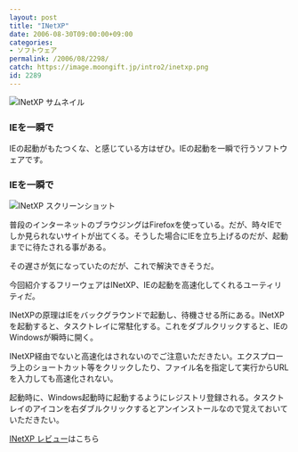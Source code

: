 ```yaml
---
layout: post
title: "INetXP"
date: 2006-08-30T09:00:00+09:00
categories:
- ソフトウェア
permalink: /2006/08/2298/
catch: https://image.moongift.jp/intro2/inetxp.png
id: 2289
---
```

 ![INetXP サムネイル](https://image.moongift.jp/intro2/inetxp.t.png "INetXP サムネイル")
  

### IEを一瞬で
  
IEの起動がもたつくな、と感じている方はぜひ。IEの起動を一瞬で行うソフトウェアです。  
<!--more-->  

### IEを一瞬で
  

![INetXP スクリーンショット](https://image.moongift.jp/intro2/inetxp.png "INetXP スクリーンショット")

  

普段のインターネットのブラウジングはFirefoxを使っている。だが、時々IEでしか見られないサイトが出てくる。そうした場合にIEを立ち上げるのだが、起動までに待たされる事がある。

  

その遅さが気になっていたのだが、これで解決できそうだ。

  

今回紹介するフリーウェアはINetXP、IEの起動を高速化してくれるユーティリティだ。

  

INetXPの原理はIEをバックグラウンドで起動し、待機させる所にある。INetXPを起動すると、タスクトレイに常駐化する。これをダブルクリックすると、IEのWindowsが瞬時に開く。

  

INetXP経由でないと高速化はされないのでご注意いただきたい。エクスプローラ上のショートカット等をクリックしたり、ファイル名を指定して実行からURLを入力しても高速化されない。

  

起動時に、Windows起動時に起動するようにレジストリ登録される。タスクトレイのアイコンを右ダブルクリックするとアンインストールなので覚えておいていただきたい。

  

[INetXP レビュー](http://fw.moongift.jp/review/i-2305.html)はこちら

